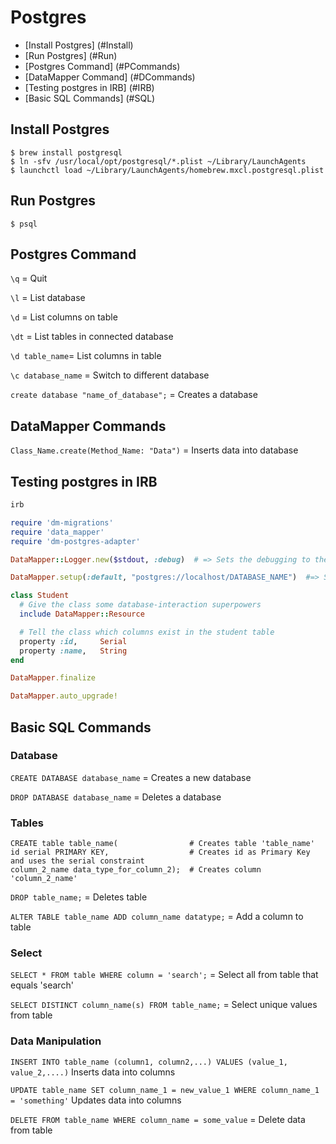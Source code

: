 # Postgres

* [Install Postgres] (#Install)
* [Run Postgres] (#Run)
* [Postgres Command] (#PCommands)
* [DataMapper Command] (#DCommands)
* [Testing postgres in IRB] (#IRB)
* [Basic SQL Commands] (#SQL)

## <a name="Install">Install Postgres</a>
```shell
$ brew install postgresql
$ ln -sfv /usr/local/opt/postgresql/*.plist ~/Library/LaunchAgents
$ launchctl load ~/Library/LaunchAgents/homebrew.mxcl.postgresql.plist
```

## <a name="Run">Run Postgres</a>
```shell
$ psql
```

## <a name="PCommands">Postgres Command</a>
`\q` = Quit

`\l` = List database

`\d` = List columns on table

`\dt` = List tables in connected database

`\d table_name`= List columns in table

`\c database_name` = Switch to different database

`create database "name_of_database";` = Creates a database

## <a name="DCommands">DataMapper Commands</a>
`Class_Name.create(Method_Name: "Data")` = Inserts data into database

## <a name="IRB">Testing postgres in IRB</a>
```ruby
irb

require 'dm-migrations'
require 'data_mapper'
require 'dm-postgres-adapter'

DataMapper::Logger.new($stdout, :debug)  # => Sets the debugging to the output

DataMapper.setup(:default, "postgres://localhost/DATABASE_NAME")  #=> Sets database connection

class Student
  # Give the class some database-interaction superpowers
  include DataMapper::Resource

  # Tell the class which columns exist in the student table
  property :id,     Serial
  property :name,   String
end

DataMapper.finalize

DataMapper.auto_upgrade!
```

## <a name="SQL">Basic SQL Commands</a>
### Database
`CREATE DATABASE database_name` = Creates a new database

`DROP DATABASE database_name` = Deletes a database

### Tables
```
CREATE table table_name(                # Creates table 'table_name'
id serial PRIMARY KEY,                  # Creates id as Primary Key and uses the serial constraint
column_2_name data_type_for_column_2);  # Creates column 'column_2_name'
```

`DROP table_name;` = Deletes table

`ALTER TABLE table_name ADD column_name datatype;` = Add a column to table

### Select
`SELECT * FROM table WHERE column = 'search';` = Select all from table that equals 'search'

`SELECT DISTINCT column_name(s) FROM table_name;` = Select unique values from table

### Data Manipulation
`INSERT INTO table_name (column1, column2,...) VALUES (value_1, value_2,....)` Inserts data into columns

`UPDATE table_name SET column_name_1 = new_value_1 WHERE column_name_1 = 'something'` Updates data into columns

`DELETE FROM table_name WHERE column_name = some_value` = Delete data from table
